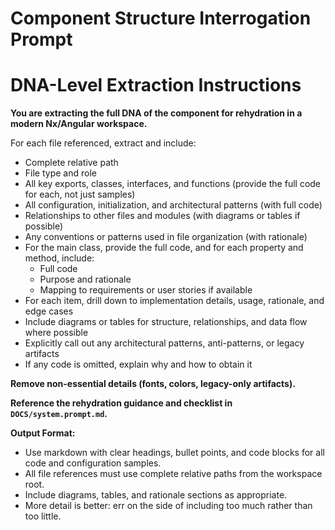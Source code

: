 
# Component Structure Interrogation Prompt


# DNA-Level Extraction Instructions

**You are extracting the full DNA of the component for rehydration in a modern Nx/Angular workspace.**


For each file referenced, extract and include:
- Complete relative path
- File type and role
- All key exports, classes, interfaces, and functions (provide the full code for each, not just samples)
- All configuration, initialization, and architectural patterns (with full code)
- Relationships to other files and modules (with diagrams or tables if possible)
- Any conventions or patterns used in file organization (with rationale)
- For the main class, provide the full code, and for each property and method, include:
	- Full code
	- Purpose and rationale
	- Mapping to requirements or user stories if available
- For each item, drill down to implementation details, usage, rationale, and edge cases
- Include diagrams or tables for structure, relationships, and data flow where possible
- Explicitly call out any architectural patterns, anti-patterns, or legacy artifacts
- If any code is omitted, explain why and how to obtain it

**Remove non-essential details (fonts, colors, legacy-only artifacts).**

**Reference the rehydration guidance and checklist in `DOCS/system.prompt.md`.**

**Output Format:**
- Use markdown with clear headings, bullet points, and code blocks for all code and configuration samples.
- All file references must use complete relative paths from the workspace root.
- Include diagrams, tables, and rationale sections as appropriate.
- More detail is better: err on the side of including too much rather than too little.
